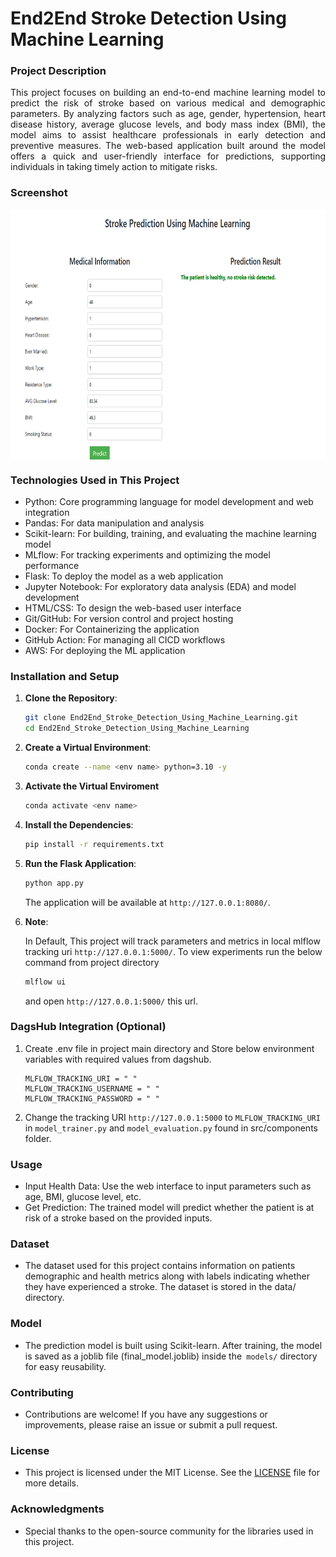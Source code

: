 # End2End Stroke Detection Using Machine Learning

### Project Description
<p align='justify'> This project focuses on building an end-to-end machine learning model to predict the risk of stroke based on various medical and demographic parameters. By analyzing factors such as age, gender, hypertension, heart disease history, average glucose levels, and body mass index (BMI), the model aims to assist healthcare professionals in early detection and preventive measures. The web-based application built around the model offers a quick and user-friendly interface for predictions, supporting individuals in taking timely action to mitigate risks. </p>

### Screenshot
<img width="800" height="400" align="center" src="/screenshots/sample_image.png">

### Technologies Used in This Project
* Python: Core programming language for model development and web integration
* Pandas: For data manipulation and analysis
* Scikit-learn: For building, training, and evaluating the machine learning model
* MLflow: For tracking experiments and optimizing the model performance
* Flask: To deploy the model as a web application
* Jupyter Notebook: For exploratory data analysis (EDA) and model development
* HTML/CSS: To design the web-based user interface
* Git/GitHub: For version control and project hosting
* Docker: For Containerizing the application
* GitHub Action: For managing all CICD workflows
* AWS: For deploying the ML application

### Installation and Setup

1. **Clone the Repository**:
    ```bash
    git clone End2End_Stroke_Detection_Using_Machine_Learning.git
    cd End2End_Stroke_Detection_Using_Machine_Learning
    ```

2. **Create a Virtual Environment**:
    ```bash
    conda create --name <env name> python=3.10 -y
    ```
3. **Activate the Virtual Enviroment**
    ```bash
    conda activate <env name>
    ```
4. **Install the Dependencies**:
    ```bash
    pip install -r requirements.txt
    ```

5. **Run the Flask Application**:
    ```bash
    python app.py
    ```
    The application will be available at `http://127.0.0.1:8080/`.

6. **Note**:

    In Default, This project will track parameters and metrics in local mlflow tracking uri `http://127.0.0.1:5000/`. To view experiments run the below command from project directory

    ```bash
    mlflow ui
    ```
    and open `http://127.0.0.1:5000/` this url.


### DagsHub Integration (Optional)

1. Create .env file in project main directory and Store below environment variables with required values from dagshub.
    ```
    MLFLOW_TRACKING_URI = " "
    MLFLOW_TRACKING_USERNAME = " "
    MLFLOW_TRACKING_PASSWORD = " "
    ```

2. Change the tracking URI `http://127.0.0.1:5000` to `MLFLOW_TRACKING_URI` in `model_trainer.py` and `model_evaluation.py` found in src/components folder.

### Usage
* Input Health Data: Use the web interface to input parameters such as age, BMI, glucose level, etc.
* Get Prediction: The trained model will predict whether the patient is at risk of a stroke based on the provided inputs.

### Dataset
* The dataset used for this project contains information on patients demographic and health metrics along with labels indicating whether they have experienced a stroke. The dataset is stored in the data/ directory.

### Model
* The prediction model is built using Scikit-learn. After training, the model is saved as a joblib file (final_model.joblib) inside the` models/` directory for easy reusability.

### Contributing
* Contributions are welcome! If you have any suggestions or improvements, please raise an issue or submit a pull request.

### License
* This project is licensed under the MIT License. See the [LICENSE](LICENSE) file for more details.

### Acknowledgments
* Special thanks to the open-source community for the libraries used in this project.